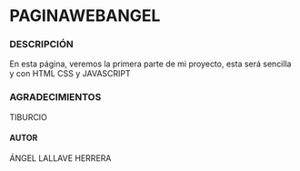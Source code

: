 # PAGINAWEBANGEL

### DESCRIPCIÓN
  En esta página, veremos la primera parte de mi proyecto, esta será sencilla y con HTML CSS y JAVASCRIPT









### AGRADECIMIENTOS
TIBURCIO


#### AUTOR
ÁNGEL LALLAVE HERRERA
